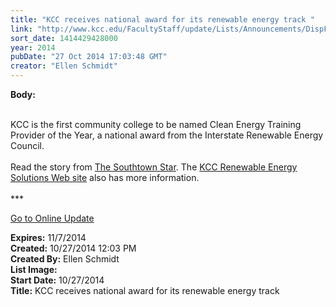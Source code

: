 ```yaml
---
title: "KCC receives national award for its renewable energy track "
link: "http://www.kcc.edu/FacultyStaff/update/Lists/Announcements/DispForm.aspx?ID=1695"
sort_date: 1414429428000
year: 2014
pubDate: "27 Oct 2014 17:03:48 GMT"
creator: "Ellen Schmidt"
---
```


<div><b>Body:</b> <div class="ExternalClass13D4186C66C5440CBE032BBE1ED677AF"><p>​<br />KCC is the first community college to be named Clean Energy Training Provider of the Year, a national award from the Interstate Renewable Energy Council. <br /><br />Read the story from <a href="http://southtownstar.suntimes.com/30575993-522/first-community-college-to-win-energy-award-inspires-stories-of-second-chances.html#.VE56pKMo5om">The Southtown Star</a>. The <a href="/res/Pages/default.aspx">KCC Renewable Energy Solutions Web site</a> also has more information. <br /> <br />***</p>
<p><a href="/update">Go to Online Update</a></p></div></div>
<div><b>Expires:</b> 11/7/2014</div>
<div><b>Created:</b> 10/27/2014 12:03 PM</div>
<div><b>Created By:</b> Ellen Schmidt</div>
<div><b>List Image:</b> <a href="http://www.kcc.edu/SiteCollectionImages/IREC.jpg"></a></div>
<div><b>Start Date:</b> 10/27/2014</div>
<div><b>Title:</b> KCC receives national award for its renewable energy track </div>
